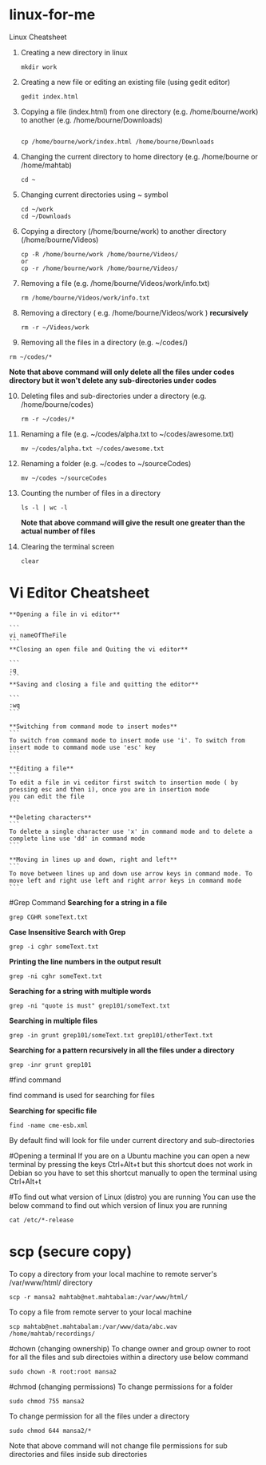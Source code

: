 # linux-for-me
Linux Cheatsheet

1. Creating a new directory in linux
   ```
   mkdir work
   
   ```

2. Creating a new file or editing an existing file (using gedit editor)
   ```
   gedit index.html
   ```

3. Copying a file (index.html) from one directory (e.g. /home/bourne/work) to another (e.g. /home/bourne/Downloads)
   ```
   
   cp /home/bourne/work/index.html /home/bourne/Downloads
   
   ```

4. Changing the current directory to home directory (e.g. /home/bourne or /home/mahtab)
   ```
   cd ~
   ```

5. Changing current directories using ~ symbol
   ```
   cd ~/work
   cd ~/Downloads
   ```
   
6. Copying a directory (/home/bourne/work) to another directory (/home/bourne/Videos)
   ```
   cp -R /home/bourne/work /home/bourne/Videos/
   or
   cp -r /home/bourne/work /home/bourne/Videos/
   ```
   
7. Removing a file (e.g. /home/bourne/Videos/work/info.txt)
   ```
   rm /home/bourne/Videos/work/info.txt
   ```
8. Removing a directory ( e.g. /home/bourne/Videos/work ) **recursively**

   ```
   rm -r ~/Videos/work
   ```
9. Removing all the files in a directory (e.g. ~/codes/) 
  ```
  rm ~/codes/*
  ```
  
  **Note that above command will only delete all the files under codes directory but it won't delete any sub-directories under codes**

10. Deleting files and sub-directories under a directory (e.g. /home/bourne/codes)
     ```
     rm -r ~/codes/*
     ```
11. Renaming a file (e.g. ~/codes/alpha.txt to ~/codes/awesome.txt)

    ```
    mv ~/codes/alpha.txt ~/codes/awesome.txt
    ```
12. Renaming a folder (e.g. ~/codes to ~/sourceCodes)
    
    ```
    mv ~/codes ~/sourceCodes
    ```
13. Counting the number of files in a directory 
    
    ```
    ls -l | wc -l
    ```
    **Note that above command will give the result one greater than the actual number of files**
    
14. Clearing the terminal screen
 
     ```
     clear
     ```

   # Vi Editor Cheatsheet
 
    **Opening a file in vi editor**
    
    ```
    vi nameOfTheFile
    ```
    **Closing an open file and Quiting the vi editor**
    
    ```
    :q
    ```
    **Saving and closing a file and quitting the editor**
    
    ```
    :wq
    ```
    
    **Switching from command mode to insert modes**
    ```
    To switch from command mode to insert mode use 'i'. To switch from insert mode to command mode use 'esc' key
    ```
    
    **Editing a file**
    ```
    To edit a file in vi ceditor first switch to insertion mode ( by pressing esc and then i), once you are in insertion mode
    you can edit the file
    ```
    
    **Deleting characters**
    ```
    To delete a single character use 'x' in command mode and to delete a complete line use 'dd' in command mode  
    ```
    
    **Moving in lines up and down, right and left**
    ```
    To move between lines up and down use arrow keys in command mode. To move left and right use left and right arror keys in command mode 
    ```

  #Grep Command
  **Searching for a string in a file**
  
   ```
   grep CGHR someText.txt
   ```
  **Case Insensitive Search with Grep**
   
   ```
   grep -i cghr someText.txt
   ```
   
  **Printing the line numbers in the output result**
  
   ```
   grep -ni cghr someText.txt
   ```
   
  **Seraching for a string with multiple words**
  
  ```
  grep -ni "quote is must" grep101/someText.txt
  ```
  
  **Searching in multiple files**
  ```
  grep -in grunt grep101/someText.txt grep101/otherText.txt
  ```
  
  **Searching for a pattern recursively in all the files under a directory**
  
  ```
  grep -inr grunt grep101
  ```
 
 #find command
 
 find command is used for searching for files 
 
 **Searching for specific file**
 
 ```
 find -name cme-esb.xml
 ```
 By default find will look for file under current directory and sub-directories
 
 #Opening a terminal
 If you are on a Ubuntu machine you can open a new terminal by pressing the keys Ctrl+Alt+t but this shortcut does not work in Debian so you have to set this shortcut manually to open the terminal using Ctrl+Alt+t
 
 #To find out what version of Linux (distro) you are running
 You can use the below command to find out which version of linux you are running
 ```
 cat /etc/*-release
 ```
 # scp (secure copy) 
 To copy a directory from your local machine to remote server's /var/www/html/ directory
 
 ```
 scp -r mansa2 mahtab@net.mahtabalam:/var/www/html/
 ```
 To copy a file from remote server to your local machine
 ```
 scp mahtab@net.mahtabalam:/var/www/data/abc.wav /home/mahtab/recordings/
 ```
 #chown (changing ownership)
 To change owner and group owner to root for all the files and sub directoies within a directory use below command
 ```
 sudo chown -R root:root mansa2
 ```
 #chmod (changing permissions)
 To change permissions for a folder
 ```
 sudo chmod 755 mansa2
 ```
 To change permission for all the files under a directory 
 ```
 sudo chmod 644 mansa2/*
 ```
 Note that above command will not change file permissions for sub directories and files inside sub directories
